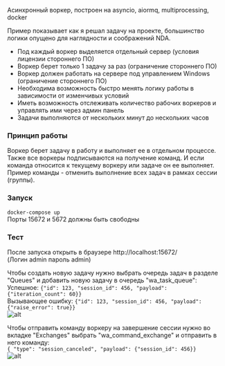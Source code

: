 Асинхронный воркер, построен на asyncio, aiormq, multiprocessing, docker

Пример показывает как я решал задачу на проекте, большинство логики опущено для наглядности и соображений NDA.

* Под каждый воркер выделяется отдельный сервер (условия лицензии стороннего ПО)
* Воркер берет только 1 задачу за раз (ограничение стороннего ПО)
* Воркер должен работать на сервере под управлением Windows (ограничение стороннего ПО)
* Необходима возможность быстро менять логику работы в зависимости от изменчивых условий
* Иметь возможность отслеживать количество рабочих воркеров и управлять ими через админ панель
* Задачи выполняются от нескольких минут до нескольких часов

### Принцип работы
Воркер берет задачу в работу и выполняет ее в отдельном процессе. Также все воркеры подписываются на получение команд.
И если команда относится к текущему воркеру или задаче он ее выполняет. Пример команды - отменить выполнение всех задач в рамках сессии (группы).

### Запуск
`docker-compose up`  
Порты 15672 и 5672 должны быть свободны

### Тест
После запуска открыть в браузере http://localhost:15672/  
(Логин admin пароль admin)  

Чтобы создать новую задачу нужно выбрать очередь задач в разделе "Queues" и добавить новую задачу в очередь "wa_task_queue":  
Успешное: `{"id": 123, "session_id": 456, "payload": {"iteration_count": 60}}`  
Вызывающее ошибку: `{"id": 123, "session_id": 456, "payload": {"raise_error": true}}`  
![alt](https://github.com/qvp/code_examples/worker_async/blob/main/rabbitmq_gui_queue.png?raw=true)

Чтобы отправить команду воркеру на завершение сессии нужно во вкладке "Exchanges" выбрать "wa_command_exchange" и отправить в него команду:  
`{ "type": "session_canceled", "payload": {"session_id": 456}}`  
![alt](https://github.com/qvp/code_examples/worker_async/blob/main/rabbitmq_gui_cancel.png?raw=true)